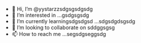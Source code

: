 - 👋 Hi, I’m @yystarzzsdgsgsdgsdg
- 👀 I’m interested in ...gsdgsgsdg
- 🌱 I’m currently learningsdgsdgsd ...sdgsdgdsgsdg
- 💞️ I’m looking to collaborate on sddggsgsg
- 📫 How to reach me ...segsdgseggsdg

<!---
yystarzz/yystarzz is a ✨ special ✨ repository because its `README.md` (this file) appears on your GitHub profile.
You can click the Preview link to take a look at your changes.
--->
